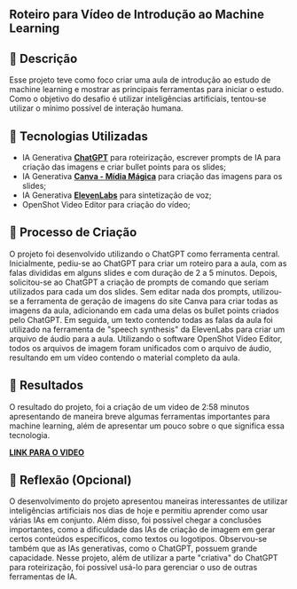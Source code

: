 ## Roteiro para Vídeo de Introdução ao Machine Learning

## 📒 Descrição
Esse projeto teve como foco criar uma aula de introdução ao estudo de machine learning e mostrar as principais ferramentas para iniciar o estudo.
Como o objetivo do desafio é utilizar inteligências artificiais, tentou-se utilizar o mínimo possível de interação humana.

## 🤖 Tecnologias Utilizadas
- IA Generativa **[ChatGPT](https://chat.openai.com)** para roteirização, escrever prompts de IA para criação das imagens e criar bullet points para os slides;
- IA Generativa **[Canva - Mídia Mágica](https://canva.com)** para criação das imagens para os slides;
- IA Generativa **[ElevenLabs](https://www.elevenlabs.io)** para sintetização de voz;
- OpenShot Video Editor para criação do vídeo;

## 🧐 Processo de Criação
O projeto foi desenvolvido utilizando o ChatGPT como ferramenta central. Inicialmente, pediu-se ao ChatGPT para criar um roteiro para a aula, com as falas divididas em alguns slides e com duração de 2 a 5 minutos. Depois, solicitou-se ao ChatGPT a criação de prompts de comando que seriam utilizados para cada um dos slides. Sem editar nada dos prompts, utilizou-se a ferramenta de geração de imagens do site Canva para criar todas as imagens da aula, adicionando em cada uma delas os bullet points criados pelo ChatGPT. Em seguida, um texto contendo todas as falas da aula foi utilizado na ferramenta de "speech synthesis" da ElevenLabs para criar um arquivo de áudio para a aula. Utilizando o software OpenShot Video Editor, todos os arquivos de imagem foram unificados com o arquivo de áudio, resultando em um vídeo contendo o material completo da aula.

## 🚀 Resultados
O resultado do projeto, foi a criação de um video de 2:58 minutos apresentando de maneira breve algumas ferramentas importantes para machine learning, além de apresentar um pouco sobre o que significa essa tecnologia.

**[LINK PARA O VIDEO](https://youtu.be/_jsj8OyUrZ8)**

## 💭 Reflexão (Opcional)
O desenvolvimento do projeto apresentou maneiras interessantes de utilizar inteligências artificiais nos dias de hoje e permitiu aprender como usar várias IAs em conjunto. Além disso, foi possível chegar a conclusões importantes, como a dificuldade das IAs de criação de imagem em gerar certos conteúdos específicos, como textos ou logotipos. Observou-se também que as IAs generativas, como o ChatGPT, possuem grande capacidade. Nesse projeto, além de utilizar a parte "criativa" do ChatGPT para roteirização, foi possível usá-lo para gerenciar o uso de outras ferramentas de IA.
